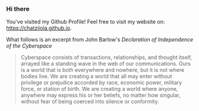 ### Hi there 
   
You've visited my Github Profile!
Feel free to visit my website on: https://chatziiola.github.io. 

What follows is an excerpt from John Barlow's *Declaration of Independence of the Cyberspace*

>   Cyberspace consists of transactions, relationships, and thought itself, arrayed like a standing wave in the web of our communications. Ours is a world that is both everywhere and nowhere, but it is not where bodies live.
>  We are creating a world that all may enter without privilege or prejudice accorded by race, economic power, military force, or station of birth.
>  We are creating a world where anyone, anywhere may express his or her beliefs, no matter how singular, without fear of being coerced into silence or conformity.

